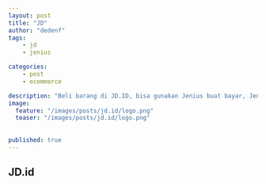 ```yaml
---
layout: post
title: "JD"
author: "dedenf"
tags:
    - jd
    - jenius

categories:
    - post
    - ecommerce

description: "Beli barang di JD.ID, bisa gunakan Jenius buat bayar, Jeniusin aja!"
image:
  feature: "/images/posts/jd.id/logo.png"
  teaser: "/images/posts/jd.id/logo.png"
  
  
published: true
---
```


## JD.id